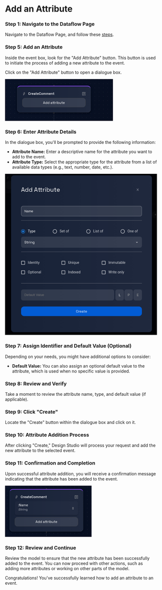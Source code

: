 # Add an Attribute

### Step 1: Navigate to the Dataflow Page

Navigate to the Dataflow Page, and follow these [steps](../navigate-to-dataflow-page.md).

### **Step 5: Add an Attribute**

Inside the event box, look for the "Add Attribute" button. This button is used to initiate the process of adding a new attribute to the event.

Click on the "Add Attribute" button to open a dialogue box.

![](img/event-6.png)

### **Step 6: Enter Attribute Details**

In the dialogue box, you'll be prompted to provide the following information:

- **Attribute Name:** Enter a descriptive name for the attribute you want to add to the event.
- **Attribute Type:** Select the appropriate type for the attribute from a list of available data types (e.g., text, number, date, etc.).
    
![](img/event-7.png)
    

### **Step 7: Assign Identifier and Default Value (Optional)**

Depending on your needs, you might have additional options to consider:

- **Default Value:** You can also assign an optional default value to the attribute, which is used when no specific value is provided.

### **Step 8: Review and Verify**

Take a moment to review the attribute name, type, and default value (if applicable).

### **Step 9: Click "Create"**

Locate the "Create" button within the dialogue box and click on it.

### **Step 10: Attribute Addition Process**

After clicking "Create," Design Studio will process your request and add the new attribute to the selected event.

### **Step 11: Confirmation and Completion**

Upon successful attribute addition, you will receive a confirmation message indicating that the attribute has been added to the event.

![](img/event-8.png)

### **Step 12: Review and Continue**

Review the model to ensure that the new attribute has been successfully added to the event. You can now proceed with other actions, such as adding more attributes or working on other parts of the model.

Congratulations! You've successfully learned how to add an attribute to an event.

